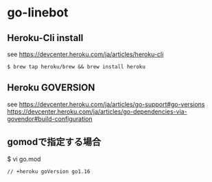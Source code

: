 # go-linebot

## Heroku-Cli install
see https://devcenter.heroku.com/ja/articles/heroku-cli

```
$ brew tap heroku/brew && brew install heroku
```

## Heroku GOVERSION
see https://devcenter.heroku.com/ja/articles/go-support#go-versions
    https://devcenter.heroku.com/ja/articles/go-dependencies-via-govendor#build-configuration

## gomodで指定する場合
$ vi go.mod

```
// +heroku goVersion go1.16
```

